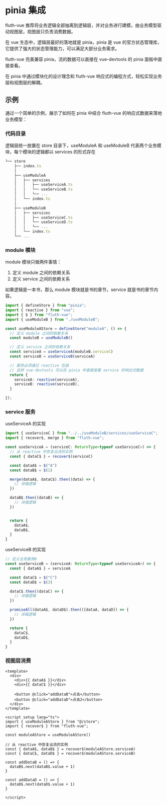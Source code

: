 # pinia 集成

fluth-vue 推荐将业务逻辑全部抽离到逻辑层，并对业务进行建模，由业务模型驱动视图层，视图层只负责消费数据。

在 vue 生态中，逻辑层最好的落地就是 pinia，pinia 是 vue 的官方状态管理库，它提供了强大的状态管理能力，可以满足大部分业务需求。

fluth-vue 完美兼容 pinia，流的数据可以直接在 vue-devtools 的 pinia 面板中直接查看。

在 pinia 中通过模块化的设计理念和 fluth-vue 响应式的编程方式，轻松实现业务层和视图层的解耦。

## 示例

通过一个简单的示例，展示了如何在 pinia 中结合 fluth-vue 的响应式数据来落地业务模型：

### 代码目录

逻辑层统一放置在 store 目录下，useModuleA 和 useModuleB 代表两个业务模块，每个模块的逻辑都以 services 的形式存在

```js
└── store
    ├── index.ts
    │   
    ├── useModuleA
    │   ├── services
    │   │   ├── useServiceA.ts
    │   │   └── useServiceB.ts
    │   │   └── ...
    │   └── index.ts
    │      
    ├── useModuleB
    │   ├── services
    │   │   ├── useServiceC.ts
    │   │   └── useServiceD.ts
    │   │   └── ...
    │   └── index.ts
    └── ...

```
### module 模块

module 模块只做两件事情：
1. 定义 module 之间的依赖关系
2. 定义 service 之间的依赖关系

如果逻辑是一本书，那么 module 模块就是书的章节，service 就是书的章节内容。

```typescript
import { defineStore } from "pinia";
import { reactive } from "vue";
import { $ } from "fluth-vue";
import { useModuleB } from "./useModuleB";

const useModuleAStore = defineStore("moduleA", () => {
  // 定义 module 之间的依赖关系
  const moduleB = useModuleB()

  // 定义 service 之间的依赖关系
  const serviceA = useServiceA(moduleB.serviceC)
  const serviceB = useServiceB(serviceA)

  // 服务必须通过 reactive 包装
  // 这样 vue-devtools 可以在 pinia 中直接查看 service 的响应式数据
  return {
    serviceA: reactive(serviceA),
    serviceB: reactive(serviceB),
  }

});
```

### service 服务

useServiceA 的实现
```typescript
import { useServiceC } from "../../useModuleB/services/useServiceC";
import { recover$, merge } from "fluth-vue";

const useServiceA = (serviceC: ReturnType<typeof useServiceC>) => {
  // 从 reactive 中恢复出流的实例
  const { dataC$ } = recover$(serviceC)

  const dataA$ = $("A")
  const dataB$ = $(1)

  merge(dataA$, dataC$).then((data) => {
    // 详细逻辑
  })

  dataB$.then((dataB) => {
    // 详细逻辑
  })


  return {
    dataA$,
    dataB$,
  }
}
```

useServiceB 的实现
```typescript
// 定义业务服务B
const useServiceB = (serviceA: ReturnType<typeof useServiceA>) => {
  const { dataA$ } = serviceA

  const dataC$ = $("C")
  const dataD$ = $(3)

  dataC$.then((dataC) => {
    // 详细逻辑
  })

  promiseAll(dataA$, dataD$).then(([dataA, dataD]) => {
    // 详细逻辑
  })

  return {
    dataC$,
    dataD$,
  }
}
```
### 视图层消费

```vue
<template>
  <div>
    <div>{{ dataA$ }}</div>
    <div>{{ dataC$ }}</div>

    <button @click="addDataB">点击</button>
    <button @click="addDataD">点击2</button>
  </div>
</template>

<script setup lang="ts">
import { useModuleAStore } from "@/store";
import { recover$ } from "fluth-vue";

const moduleAStore = useModuleAStore()

// 从 reactive 中恢复出流的实例
const { dataA$, dataB$ } = recover$(moduleAStore.serviceA)
const { dataC$, dataD$ } = recover$(moduleAStore.serviceB)

const addDataB = () => {
  dataB$.next(dataB$.value + 1)
}

const addDataD = () => {
  dataD$.next(dataD$.value + 1)
}

</script>
```
